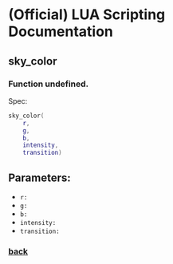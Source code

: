 
# (Official) LUA Scripting Documentation

## sky_color

### Function undefined.

Spec:
```lua
sky_color(
	r,
	g,
	b,
	intensity,
	transition)
```
## Parameters:
- `r:` 
- `g:` 
- `b:` 
- `intensity:` 
- `transition:` 

### [back](../other)
